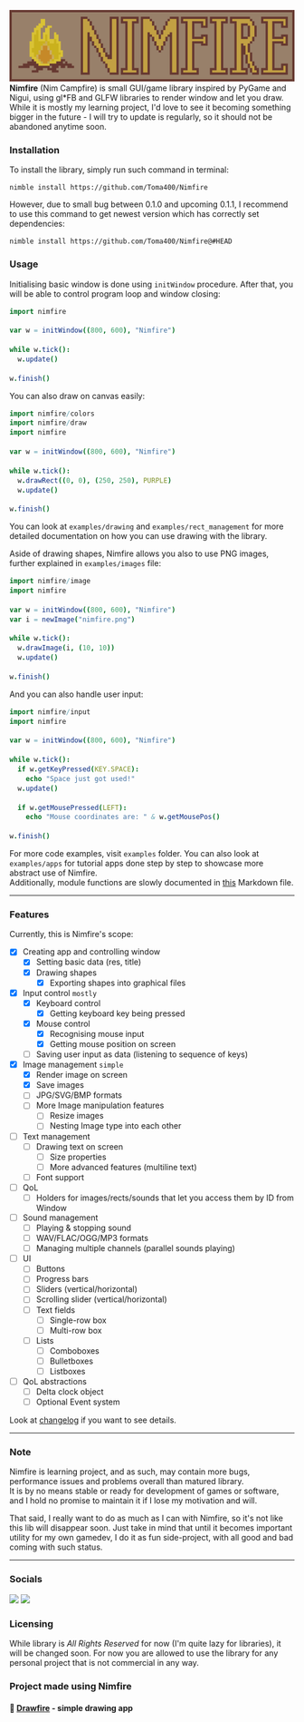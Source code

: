 ![](banner.png)
**Nimfire** (Nim Campfire) is small GUI/game library inspired by PyGame and Nigui,
using gl*FB and GLFW libraries to render window and let you draw.  
While it is mostly my learning project, I'd love to see it becoming something bigger
in the future - I will try to update is regularly, so it should not be abandoned
anytime soon.

### Installation
To install the library, simply run such command in terminal:
```
nimble install https://github.com/Toma400/Nimfire
```
However, due to small bug between 0.1.0 and upcoming 0.1.1, I recommend to use
this command to get newest version which has correctly set dependencies:
```
nimble install https://github.com/Toma400/Nimfire@#HEAD
```

### Usage
Initialising basic window is done using `initWindow` procedure. After that, you will
be able to control program loop and window closing:
```nim
import nimfire

var w = initWindow((800, 600), "Nimfire")

while w.tick():
  w.update()

w.finish()
```

You can also draw on canvas easily:
```nim
import nimfire/colors
import nimfire/draw
import nimfire

var w = initWindow((800, 600), "Nimfire")

while w.tick():
  w.drawRect((0, 0), (250, 250), PURPLE)
  w.update()

w.finish()
```
You can look at `examples/drawing` and `examples/rect_management` for more detailed
documentation on how you can use drawing with the library.

Aside of drawing shapes, Nimfire allows you also to use PNG images, further explained
in `examples/images` file:
```nim
import nimfire/image
import nimfire

var w = initWindow((800, 600), "Nimfire")
var i = newImage("nimfire.png")

while w.tick():
  w.drawImage(i, (10, 10))
  w.update()
  
w.finish()
```
And you can also handle user input:
```nim
import nimfire/input
import nimfire

var w = initWindow((800, 600), "Nimfire")

while w.tick():
  if w.getKeyPressed(KEY.SPACE):
    echo "Space just got used!"
  w.update()
  
  if w.getMousePressed(LEFT):
    echo "Mouse coordinates are: " & w.getMousePos()
  
w.finish()
```
For more code examples, visit `examples` folder. You can also look at `examples/apps`
for tutorial apps done step by step to showcase more abstract use of Nimfire.  
Additionally, module functions are slowly documented in [this](examples/functions.md)
Markdown file.

---
### Features
Currently, this is Nimfire's scope:
- [x] Creating app and controlling window
  - [x] Setting basic data (res, title) 
  - [x] Drawing shapes
    - [x] Exporting shapes into graphical files
- [x] Input control `mostly`
  - [x] Keyboard control
    - [x] Getting keyboard key being pressed
  - [x] Mouse control
    - [x] Recognising mouse input
    - [x] Getting mouse position on screen
  - [ ] Saving user input as data (listening to sequence of keys)
- [x] Image management `simple`
  - [x] Render image on screen
  - [x] Save images
  - [ ] JPG/SVG/BMP formats
  - [ ] More Image manipulation features
    - [ ] Resize images
    - [ ] Nesting Image type into each other
- [ ] Text management
  - [ ] Drawing text on screen
    - [ ] Size properties
    - [ ] More advanced features (multiline text)
  - [ ] Font support
- [ ] QoL
  - [ ] Holders for images/rects/sounds that let you access them by ID from Window
  <!-- use .mitems() for iterating over loop while making vars mutable
       can be pretty beneficial for iterating over holder items -->
- [ ] Sound management
  - [ ] Playing & stopping sound
  - [ ] WAV/FLAC/OGG/MP3 formats
  - [ ] Managing multiple channels (parallel sounds playing)
- [ ] UI
  - [ ] Buttons
  - [ ] Progress bars
  - [ ] Sliders (vertical/horizontal)
  - [ ] Scrolling slider (vertical/horizontal)
  - [ ] Text fields
    - [ ] Single-row box
    - [ ] Multi-row box
  - [ ] Lists
    - [ ] Comboboxes
    - [ ] Bulletboxes
    - [ ] Listboxes
- [ ] QoL abstractions
  - [ ] Delta clock object
  - [ ] Optional Event system

Look at [changelog](changelog.md) if you want to see details.

---
### Note
Nimfire is learning project, and as such, may contain more bugs, performance issues
and problems overall than matured library.  
It is by no means stable or ready for development of games or software, and I hold
no promise to maintain it if I lose my motivation and will.

That said, I really want to do as much as I can with Nimfire, so it's not like this
lib will disappear soon. Just take in mind that until it becomes important utility
for my own gamedev, I do it as fun side-project, with all good and bad coming with
such status.

---
### Socials

<tr>
        <td colspan="2" align="center">
            <a href="https://linktr.ee/toma400"><img src="https://img.shields.io/badge/%20-Linktree%20-108931?style=plastic&logo=appveyor"></a>
            <a href="https://discord.gg/GbTw9KqnrE"><img src="https://img.shields.io/discord/842338281692725268?color=AA16D1&label=%20&logo=Discord&logoColor=DDD4EA&style=plastic"></a>
        </td>
</tr>

### Licensing
While library is *All Rights Reserved* for now (I'm quite lazy for libraries), it will
be changed soon. For now you are allowed to use the library for any personal project
that is not commercial in any way.

### Project made using Nimfire
#### 🎨 [Drawfire](https://github.com/Toma400/Drawfire) - simple drawing app

<!-- TODO
  - getting mouse position
  - resize image
  - jpg & svg & bmp formats supported?

  - creating button (nimfire/ui) that is manageable?
    - creating 'buttons' element in Window that button can subscribe to?
      this way you could not need variables to be passed, as you would
      simply manage it by calling from Window object by ID or sth
  - getting sound and letting it play (possibly on several channels, so they
    can be played together and managed by it?)
    ::: https://github.com/oprypin/nim-csfml
    ::: https://github.com/treeform/openal (pure Nim!)
    ::: https://github.com/treeform/slappy (OpenAL wrapper? More C!)
  - holders for Image, Rect and other elements via either Window or
    separate structure? Would work as Table of [ID:str, T] and could
    handle objects for further reference
-->